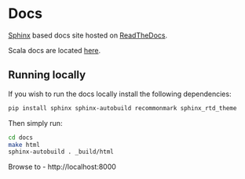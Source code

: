 # Docs

[Sphinx](http://www.sphinx-doc.org) based docs site hosted on [ReadTheDocs](https://readthedocs.org/projects/transmogrifai).

Scala docs are located [here](https://scaladoc.transmogrif.ai/).

## Running locally

If you wish to run the docs locally install the following dependencies:
```bash
pip install sphinx sphinx-autobuild recommonmark sphinx_rtd_theme
```

Then simply run:
```bash
cd docs
make html
sphinx-autobuild . _build/html
```

Browse to - http://localhost:8000